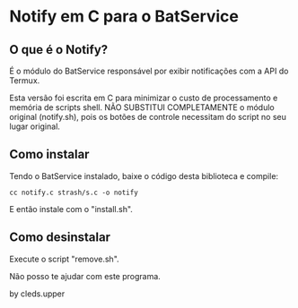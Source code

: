 # Notify em C para o BatService

## O que é o Notify?

É o módulo do BatService responsável por exibir notificações com a API do Termux.

Esta versão foi escrita em C para minimizar o custo de processamento e memória de scripts shell. NÃO SUBSTITUI COMPLETAMENTE o módulo original (notify.sh), pois os botões de controle necessitam do script no seu lugar original.

## Como instalar

Tendo o BatService instalado, baixe o código desta biblioteca e compile:

    cc notify.c strash/s.c -o notify

E então instale com o "install.sh".

## Como desinstalar

Execute o script "remove.sh".


Não posso te ajudar com este programa.

by cleds.upper
